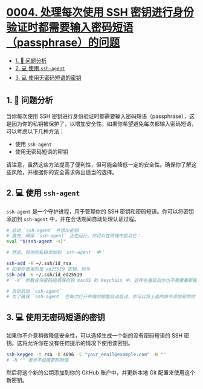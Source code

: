 # [0004. 处理每次使用 SSH 密钥进行身份验证时都需要输入密码短语（passphrase）的问题](https://github.com/Tdahuyou/git/tree/main/0004.%20%E5%A4%84%E7%90%86%E6%AF%8F%E6%AC%A1%E4%BD%BF%E7%94%A8%20SSH%20%E5%AF%86%E9%92%A5%E8%BF%9B%E8%A1%8C%E8%BA%AB%E4%BB%BD%E9%AA%8C%E8%AF%81%E6%97%B6%E9%83%BD%E9%9C%80%E8%A6%81%E8%BE%93%E5%85%A5%E5%AF%86%E7%A0%81%E7%9F%AD%E8%AF%AD%EF%BC%88passphrase%EF%BC%89%E7%9A%84%E9%97%AE%E9%A2%98)

<!-- region:toc -->
- [1. 📒 问题分析](#1--问题分析)
- [2. 💻 使用 `ssh-agent`](#2--使用-ssh-agent)
- [3. 💻 使用无密码短语的密钥](#3--使用无密码短语的密钥)
<!-- endregion:toc -->

## 1. 📒 问题分析

当你每次使用 SSH 密钥进行身份验证时都需要输入密码短语（passphrase），这是因为你的私钥被保护了，以增加安全性。如果你希望避免每次都输入密码短语，可以考虑以下几种方法：

- 使用 `ssh-agent`
- 使用无密码短语的密钥

请注意，虽然这些方法提高了便利性，但可能会降低一定的安全性。确保你了解这些风险，并根据你的安全需求做出适当的选择。

## 2. 💻 使用 `ssh-agent`

`ssh-agent` 是一个守护进程，用于管理你的 SSH 密钥和密码短语。你可以将密钥添加到 `ssh-agent` 中，并在会话期间自动处理认证过程。

```bash
# 启动 `ssh-agent` 并添加密钥
# 首先，确保 `ssh-agent` 正在运行。你可以在终端中启动它：
eval "$(ssh-agent -s)"

# 然后，将你的私钥添加到 `ssh-agent` 中：

ssh-add -K ~/.ssh/id_rsa
# 如果你使用的是 ed25519 密钥，则为
ssh-add -K ~/.ssh/id_ed25519
# `-K` 参数会将密码短语保存到 macOS 的 Keychain 中，这样在重启后你也不需要重新输入密码短语。

# 自动启动 `ssh-agent`
# 为了确保 `ssh-agent` 在每次打开终端时都能自动启动，你可以将上面的命令添加到你的 shell 配置文件中（例如 `.bashrc`, `.zshrc` 或者 `.profile`）。
```

## 3. 💻 使用无密码短语的密钥

如果你不介意稍微降低安全性，可以选择生成一个新的没有密码短语的 SSH 密钥。这将允许你在没有任何提示的情况下使用该密钥。

```bash
ssh-keygen -t rsa -b 4096 -C "your_email@example.com" -N ""
# -N "" 表示不设置密码短语
```

然后将这个新的公钥添加到你的 GitHub 账户中，并更新本地 Git 配置来使用这个新密钥。

